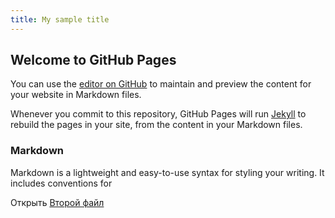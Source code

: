 ```yaml
---
title: My sample title
---
```


## Welcome to GitHub Pages

You can use the [editor on GitHub](https://github.com/nDinya/senjo.chibi/edit/master/README.md) to maintain and preview the content for your website in Markdown files.

Whenever you commit to this repository, GitHub Pages will run [Jekyll](https://jekyllrb.com/) to rebuild the pages in your site, from the content in your Markdown files.

### Markdown

Markdown is a lightweight and easy-to-use syntax for styling your writing. It includes conventions for

Открыть [Второй файл](second.md)
